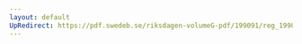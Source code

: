 ```yaml
---
layout: default
UpRedirect: https://pdf.swedeb.se/riksdagen-volumeG-pdf/199091/reg_199091_FiU.pdf
---
```

